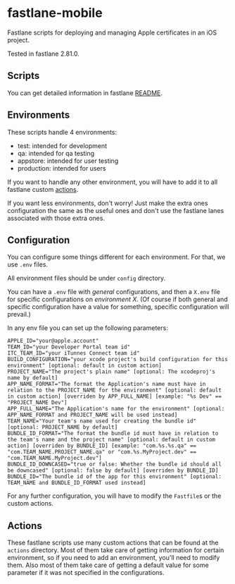 fastlane-mobile
================

Fastlane scripts for deploying and managing Apple certificates in an iOS project.

Tested in fastlane 2.81.0.

## Scripts

You can get detailed information in fastlane [README](./README.md).

## Environments

These scripts handle 4 environments:
- test: intended for development
- qa: intended for qa testing
- appstore: intended for user testing
- production: intended for users

If you want to handle any other environment, you will have to add it to all fastlane custom [actions](#actions).

If you want less environments, don't worry! Just make the extra ones configuration the same as the useful ones
and don't use the fastlane lanes associated with those extra ones.

## Configuration

You can configure some things different for each environment. For that, we use `.env` files.

All environment files should be under `config` directory.

You can have a `.env` file with *general* configurations, and then a `X.env` file for specific configurations on *environment X*.
(Of course if both general and specific configuration have a value for something, specific configuration will prevail.)

In any env file you can set up the following parameters:

```
APPLE_ID="your@apple.account"
TEAM_ID="your Developer Portal team id"
ITC_TEAM_ID="your iTunnes Connect team id"
BUILD_CONFIGURATION="your xcode project's build configuration for this environment" [optional: default in custom action]
PROJECT_NAME="The project's plain name" [optional: The xcodeproj's name by default]
APP_NAME_FORMAT="The format the Application's name must have in relation to the PROJECT_NAME for the environment" [optional: default in custom action] [overriden by APP_FULL_NAME] [example: "%s Dev" == "PROJECT_NAME Dev"]
APP_FULL_NAME="The Application's name for the environment" [optional: APP_NAME_FORMAT and PROJECT_NAME will be used instead]
TEAM_NAME="Your team's name used for creating the bundle id" [optional: PROJECT_NAME by default]
BUNDLE_ID_FORMAT="The format the bundle id must have in relation to the team's name and the project name" [optional: default in custom action] [overriden by BUNDLE_ID] [example: "com.%s.%s.qa" == "com.TEAM_NAME.PROJECT_NAME.qa" or "com.%s.MyProject.dev" == "com.TEAM_NAME.MyProject.dev"]
BUNDLE_ID_DOWNCASED="true or false: Whether the bundle id should all be downcased" [optional: false by default] [overriden by BUNDLE_ID]
BUNDLE_ID="The bundle id of the app for this environment" [optional: TEAM_NAME and BUNDLE_ID_FORMAT used instead]
```

For any further configuration, you will have to modify the `Fastfile`s or the custom actions.

## Actions

These fastlane scripts use many custom actions that can be found at the `actions` directory.
Most of them take care of getting information for certain environment, so if you need to add an environment, you'll need to modify them.
Also most of them take care of getting a default value for some parameter if it was not specified in the configurations.
